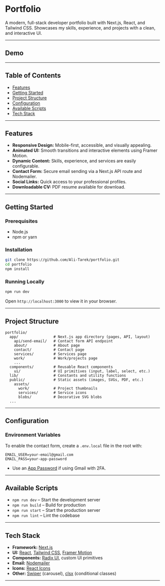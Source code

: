 # Portfolio

A modern, full-stack developer portfolio built with Next.js, React, and Tailwind CSS. Showcases my skills, experience, and projects with a clean, and interactive UI.

---

## Demo

---

## Table of Contents

- [Features](#features)
- [Getting Started](#getting-started)
- [Project Structure](#project-structure)
- [Configuration](#configuration)
- [Available Scripts](#available-scripts)
- [Tech Stack](#tech-stack)

---

## Features

- **Responsive Design:** Mobile-first, accessible, and visually appealing.
- **Animated UI:** Smooth transitions and interactive elements using Framer Motion.
- **Dynamic Content:** Skills, experience, and services are easily configurable.
- **Contact Form:** Secure email sending via a Next.js API route and Nodemailer.
- **Social Links:** Quick access to your professional profiles.
- **Downloadable CV:** PDF resume available for download.

---

## Getting Started

### Prerequisites

- Node.js
- npm or yarn

### Installation

```bash
git clone https://github.com/Ali-Tarek/portfolio.git
cd portfolio
npm install
```

### Running Locally

```bash
npm run dev
```

Open `http://localhost:3000` to view it in your browser.

---

## Project Structure

```
portfolio/
  app/                # Next.js app directory (pages, API, layout)
    api/send-email/   # Contact form API endpoint
    about/            # About page
    contact/          # Contact page
    services/         # Services page
    work/             # Work/projects page
    ...
  components/         # Reusable React components
    ui/               # UI primitives (input, label, select, etc.)
  lib/                # Constants and utility functions
  public/             # Static assets (images, SVGs, PDF, etc.)
    assets/
      work/           # Project thumbnails
      services/       # Service icons
      blobs/          # Decorative SVG blobs
  ...
```

---

## Configuration

### Environment Variables

To enable the contact form, create a `.env.local` file in the root with:

```
EMAIL_USER=your-email@gmail.com
EMAIL_PASS=your-app-password
```

- Use an [App Password](https://support.google.com/accounts/answer/185833) if using Gmail with 2FA.

---

## Available Scripts

- `npm run dev` – Start the development server
- `npm run build` – Build for production
- `npm run start` – Start the production server
- `npm run lint` – Lint the codebase

---

## Tech Stack

- **Framework:** [Next.js](https://nextjs.org/)
- **UI:** [React](https://react.dev/), [Tailwind CSS](https://tailwindcss.com/), [Framer Motion](https://www.framer.com/motion/)
- **Components:** [Radix UI](https://www.radix-ui.com/), custom UI primitives
- **Email:** [Nodemailer](https://nodemailer.com/)
- **Icons:** [React Icons](https://react-icons.github.io/react-icons/)
- **Other:** [Swiper](https://swiperjs.com/) (carousel), [clsx](https://github.com/lukeed/clsx) (conditional classes)

---
